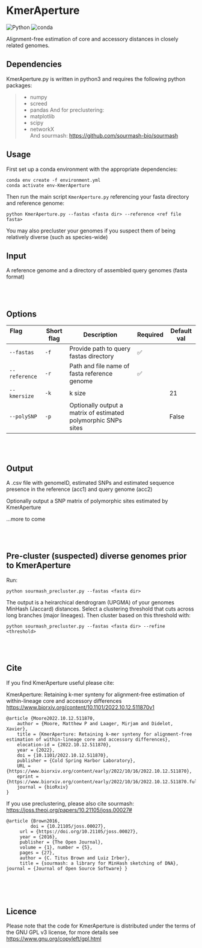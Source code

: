 # KmerAperture

![Python](https://badges.aleen42.com/src/python.svg) ![conda](https://img.shields.io/badge/%E2%80%8B-conda-%2344A833.svg?style=flat&logo=anaconda&logoColor=44A833)

Alignment-free estimation of core and accessory distances in closely related genomes.



## Dependencies

KmerAperture.py is written in python3 and requires the following python packages:

> - numpy
> - screed
> - pandas
And for preclustering:
> - matplotlib
> - scipy
> - networkX  
And sourmash: https://github.com/sourmash-bio/sourmash


## Usage

First set up a conda environment with the appropriate dependencies:

```console
conda env create -f environment.yml
conda activate env-KmerAperture
```

Then run the main script `KmerAperture.py` referencing your fasta directory and reference genome:

```shell
python KmerAperture.py --fastas <fasta dir> --reference <ref file fasta>
```

You may also precluster your genomes if you suspect them of being relatively diverse (such as species-wide)

## Input

A reference genome and a directory of assembled query genomes (fasta format)

<br />
<br />


## Options

Flag &nbsp; &nbsp; &nbsp; &nbsp; &nbsp; &nbsp; &nbsp; &nbsp; | Short flag | Description | Required | Default val
--------------|------------|-------------|----------|--------------
`--fastas` |  `-f` |  Provide path to query fastas directory | ✅
`--reference` |     `-r` |  Path and file name of fasta reference genome | ✅ | 
`--kmersize` |      `-k` |  k size |                             | 21
`--polySNP` |     `-p` |  Optionally output a matrix of estimated polymorphic SNPs sites |   | False

<br />
<br />

## Output

A .csv file with genomeID, estimated SNPs and estimated sequence presence in the reference (acc1) and query genome (acc2)

Optionally output a SNP matrix of polymorphic sites estimated by KmerAperture

...more to come

<br />
<br />

## Pre-cluster (suspected) diverse genomes prior to KmerAperture

Run:

```shell
python sourmash_precluster.py --fastas <fasta dir> 
```

The output is a heirarchical dendrogram (UPGMA) of your genomes MinHash (Jaccard) distances. Select a clustering threshold that cuts across long branches (major lineages). Then cluster based on this threshold with:

```shell
python sourmash_precluster.py --fastas <fasta dir> --refine <threshold>
```
<br />
<br />

## Cite

If you find KmerAperture useful please cite:

KmerAperture: Retaining k-mer synteny for alignment-free estimation of within-lineage core and accessory differences
https://www.biorxiv.org/content/10.1101/2022.10.12.511870v1

```console
@article {Moore2022.10.12.511870,
	author = {Moore, Matthew P and Laager, Mirjam and Didelot, Xavier},
	title = {KmerAperture: Retaining k-mer synteny for alignment-free estimation of within-lineage core and accessory differences},
	elocation-id = {2022.10.12.511870},
	year = {2022},
	doi = {10.1101/2022.10.12.511870},
	publisher = {Cold Spring Harbor Laboratory},
	URL = {https://www.biorxiv.org/content/early/2022/10/16/2022.10.12.511870},
	eprint = {https://www.biorxiv.org/content/early/2022/10/16/2022.10.12.511870.full.pdf},
	journal = {bioRxiv}
}
```

If you use preclustering, please also cite sourmash:
https://joss.theoj.org/papers/10.21105/joss.00027#

```console
@article {Brown2016,  
         doi = {10.21105/joss.00027},  
	 url = {https://doi.org/10.21105/joss.00027},  
	 year = {2016},  
	 publisher = {The Open Journal},  
	 volume = {1}, number = {5},  
	 pages = {27},  
	 author = {C. Titus Brown and Luiz Irber},  
	 title = {sourmash: a library for MinHash sketching of DNA}, journal = {Journal of Open Source Software} }
```

<br />
<br />
<br />

## Licence

Please note that the code for KmerAperture is distributed under the terms of the GNU GPL v3 license, for more details see https://www.gnu.org/copyleft/gpl.html

